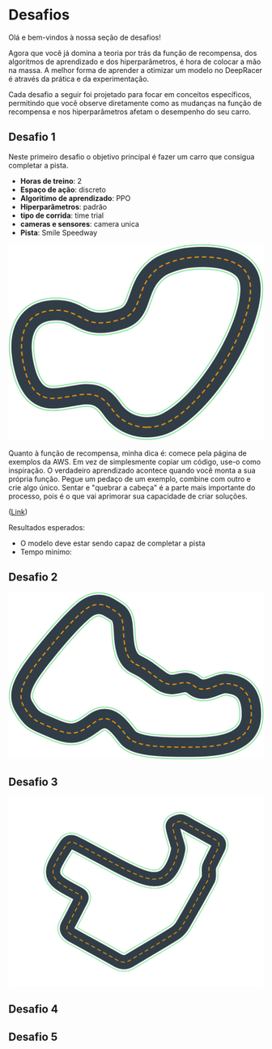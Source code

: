 # Desafios
Olá e bem-vindos à nossa seção de desafios!

Agora que você já domina a teoria por trás da função de recompensa, dos algoritmos de aprendizado e dos hiperparâmetros, é hora de colocar a mão na massa. A melhor forma de aprender a otimizar um modelo no DeepRacer é através da prática e da experimentação.

Cada desafio a seguir foi projetado para focar em conceitos específicos, permitindo que você observe diretamente como as mudanças na função de recompensa e nos hiperparâmetros afetam o desempenho do seu carro.

## Desafio 1

Neste primeiro desafio o objetivo principal é fazer um carro que consigua completar a pista.

- **Horas de treino**: 2
- **Espaço de ação**: discreto
- **Algoritimo de aprendizado**: PPO
- **Hiperparâmetros**: padrão
- **tipo de corrida**: time trial
- **cameras e sensores**: camera unica
- **Pista**: Smile Speedway

![pista-desafio-1](imagens/smile-speedway.svg)

Quanto à função de recompensa, minha dica é: comece pela página de exemplos da AWS. Em vez de simplesmente copiar um código, use-o como inspiração. O verdadeiro aprendizado acontece quando você monta a sua própria função. Pegue um pedaço de um exemplo, combine com outro e crie algo único. Sentar e "quebrar a cabeça" é a parte mais importante do processo, pois é o que vai aprimorar sua capacidade de criar soluções.

([Link](https://docs.aws.amazon.com/deepracer/latest/developerguide/deepracer-reward-function-input.html))

Resultados esperados:

- O modelo deve estar sendo capaz de completar a pista
- Tempo minimo: <!-- a ser testado -->
## Desafio 2

![pista-desafio-2](imagens/baadal-track.svg)

## Desafio 3
![pista-desafio-3](imagens/roger-super-raceway.svg)
## Desafio 4

## Desafio 5